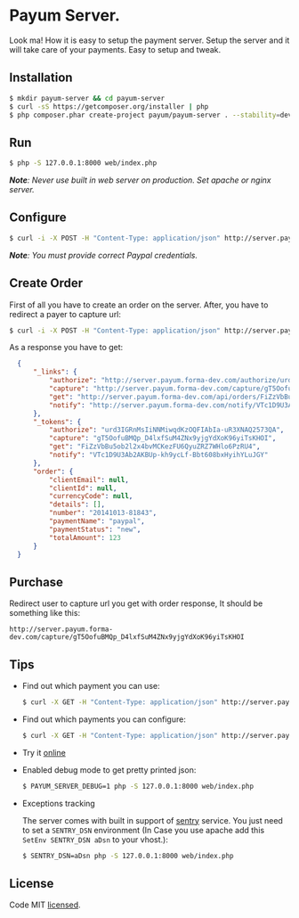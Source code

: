 # Payum Server.

Look ma! How it is easy to setup the payment server. Setup the server and it will take care of your payments. Easy to setup and tweak.

## Installation

```bash
$ mkdir payum-server && cd payum-server
$ curl -sS https://getcomposer.org/installer | php
$ php composer.phar create-project payum/payum-server . --stability=dev
```

## Run

```bash
$ php -S 127.0.0.1:8000 web/index.php
```

_**Note**: Never use built in web server on production. Set apache or nginx server._

## Configure

```bash
$ curl -i -X POST -H "Content-Type: application/json" http://server.payum.forma-dev.com/api/payments/configs -d  '{"name": "barpaypal", "factory": "paypal", "options": {"username": "foo", "password": "bar", "signature": "baz", "sandbox": true}}'
```

_**Note**: You must provide correct Paypal credentials._

## Create Order
 
First of all you have to create an order on the server. After, you have to redirect a payer to capture url:

```bash
$ curl -i -X POST -H "Content-Type: application/json" http://server.payum.forma-dev.com/api/orders -d  '{"paymentName": "barpaypal", "totalAmount": 123, "currenctCode": "USD"}'
```

As a response you have to get:
```json
  {
      "_links": {
          "authorize": "http://server.payum.forma-dev.com/authorize/urd3IGRnMsIiNNMiwqdKzOQFIAbIa-uR3XNAQ2573QA",
          "capture": "http://server.payum.forma-dev.com/capture/gT5OofuBMQp_D4lxfSuM4ZNx9yjgYdXoK96yiTsKHOI",
          "get": "http://server.payum.forma-dev.com/api/orders/FiZzVbBu5ob2l2x4bvMCKezFU6QyuZRZ7WHlo6PzRU4",
          "notify": "http://server.payum.forma-dev.com/notify/VTc1D9U3Ab2AKBUp-kh9ycLf-Bbt608bxHyihYLuJGY"
      },
      "_tokens": {
          "authorize": "urd3IGRnMsIiNNMiwqdKzOQFIAbIa-uR3XNAQ2573QA",
          "capture": "gT5OofuBMQp_D4lxfSuM4ZNx9yjgYdXoK96yiTsKHOI",
          "get": "FiZzVbBu5ob2l2x4bvMCKezFU6QyuZRZ7WHlo6PzRU4",
          "notify": "VTc1D9U3Ab2AKBUp-kh9ycLf-Bbt608bxHyihYLuJGY"
      },
      "order": {
          "clientEmail": null,
          "clientId": null,
          "currencyCode": null,
          "details": [],
          "number": "20141013-81843",
          "paymentName": "paypal",
          "paymentStatus": "new",
          "totalAmount": 123
      }
  }
```

## Purchase

Redirect user to capture url you get with order response, It should be something like this:

```
http://server.payum.forma-dev.com/capture/gT5OofuBMQp_D4lxfSuM4ZNx9yjgYdXoK96yiTsKHOI
```

## Tips

* Find out which payment you can use:

    ```bash
    $ curl -X GET -H "Content-Type: application/json" http://server.payum.forma-dev.com/api/payments/configs'
    ```
    
* Find out which payments you can configure:

    ```bash
    $ curl -X GET -H "Content-Type: application/json" http://server.payum.forma-dev.com/api/payments/factories'
    ```

* Try it [online](http://server.payum.forma-dev.com/)

* Enabled debug mode to get pretty printed json:

    ```bash
    $ PAYUM_SERVER_DEBUG=1 php -S 127.0.0.1:8000 web/index.php
    ```

* Exceptions tracking

    The server comes with built in support of [sentry](https://getsentry.com/welcome/) service. You just need to set a `SENTRY_DSN` environment (In Case you use apache add this `SetEnv SENTRY_DSN aDsn` to your vhost.):

    ```bash
    $ SENTRY_DSN=aDsn php -S 127.0.0.1:8000 web/index.php
    ```

## License

Code MIT [licensed](LICENSE.md).
